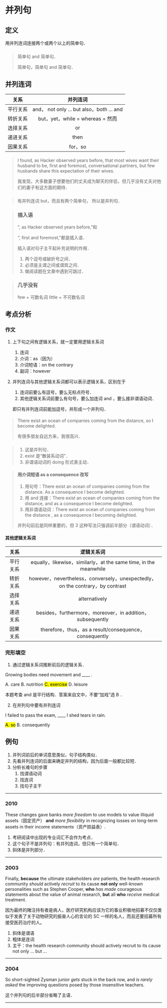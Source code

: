 # 并列句

## 定义

<!-- basic -->

用并列连词连接两个或两个以上的简单句．

<!-- basic -->

<!-- extra -->

> ###
> 简单句 and 简单句．
>
> 简单句，简单句 and 简单句．

<!-- extra -->

## 并列连词

<!-- basic -->

|关系|并列连词|
|:---:|:---:|
|平行关系|and， not only ... but also，both ... and|
|转折关系|but，yet，while = whereas = 然而|
|选择关系|or|
|递进关系|then|
|因果关系|for，so|

<!-- basic -->

<!-- extra -->

> ####
>
> I found, as Hacker observed years before, that most wives want their husband to be, first and foremost, conversational partners, but few husbands share this expectation of their wives.
>
> 我发现，大多数妻子想要他们的丈夫成为聊天的伴侣，但几乎没有丈夫对他们的妻子有这方面的期待．

> ###
> 有并列连词 but，而且有两个简单句， 所以是并列句．

> ### 插入语
>
> “, as Hacker observed years before,”和
>
> “, first and foremost,”都是插入语．
>
> 插入语对句子主干起补充说明的作用．
>
> 1. 两个逗号或破折号之间．
> 2. 必须是主谓之间或谓宾之间．
> 3. 做阅读题在文章中遇到可跳过．

> ### 几乎没有
>
> few + 可数名词
> little + 不可数名词

<!-- extra -->

## 考点分析

### 作文

1. 上下句之间有逻辑关系，就一定要用<!-- cloze -->逻辑关系词<!-- cloze -->
    1. <!-- cloze -->连词<!-- cloze -->
    2. 介词：<!-- cloze -->as（因为）<!-- cloze -->
    3. 介词短语：<!-- cloze -->on the contrary<!-- cloze -->
    4. 副词：<!-- cloze -->however<!-- cloze -->
2. 并列连词与其他逻辑关系词都可以表示逻辑关系，区别在于
    1. 连词前<!-- cloze -->要么有逗号，要么无标点符号<!-- cloze -->．
    2. 其他逻辑关系词前<!-- cloze -->要么有句号，要么加连词 and ，要么接非谓语动词<!-- cloze -->．

   即只有<!-- cloze -->并列连词前能加逗号，并形成一个并列句<!-- cloze -->．

<!-- extra -->

> ####
> There exist an ocean of companies coming from the distance, so I become delighted.
>
> 有很多朋友自远方来，我很高兴．

> ###
>
> 1. 这是并列句．
> 2. exist 是“散装系动词”．
> 3. 非谓语动词的 doing 形式表主动．

> #### 用介词短语 as a consequence 改写
>
> 1. 用句号：There exist an ocean of companies coming from the distance. As a consequence I become delighted.
> 2. 用 and 连接：There exist an ocean of companies coming from the distance, and as a consequence I become delighted.
> 3. 用非谓语动词：There exist an ocean of companies coming from the distance , as a consequence I becoming delighted.
>
> 并列句前后是同样重要的，但 3 这种写法只强调前半部分（谓语动词）．

<!-- extra -->

#### 其他逻辑关系词

|关系|逻辑关系词|
|:---:|:---:|
|平行关系|<!-- cloze -->equally，likewise，similarly，at the same time, in the meanwhile<!-- cloze -->|
|转折关系|<!-- cloze -->however，nevertheless，conversely，unexpectedly，on the contrary，by contrast<!-- cloze -->|
|选择关系|<!-- cloze -->alternatively<!-- cloze -->|
|递进关系|<!-- cloze -->besides，furthermore，moreover，in addition，subsequently<!-- cloze -->|
|因果关系|<!-- cloze -->therefore，thus，as a result/consequence，consequently<!-- cloze -->|

### 完形填空

1. 通过逻辑关系词推断前后的逻辑关系．

Growing bodies need movement and ____ .

A. care
B. nutrition
<mark>C. exercise</mark>
D. leisure

本题考查 and 是平行结构．答案来自文中，不要“加戏”选 B ．

2. 在并列句中要有并列连词

I failed to pass the exam, ____ I shed tears in rain.

<mark>A. so</mark>
B. consequently

## 例句

1. 并列词前后的单词意思类似，句子结构类似．
2. 先看并列连词的后面来确定并列的结构，因为后面一般都比较短．
3. 分析长难句的步骤
    1. 找谓语动词
    2. 找连词
    3. 找句子主干

---
### 2010

These changes gave banks _more freedom_ to use models to value illiquid assets（固定资产） **and** _more flexibility_ in recognizing losses on long-term assets in their income statements（资产损益表）.

1. 考研阅读中出现的专业词汇不会作为考点．
2. 这个句子不是并列句：有并列连词，但只有一个简单句．
3. 斜体是并列部分．

---

### 2003

Finally, **because** the ultimate stakeholders _are_ patients, the health research community _should_ actively _recruit_ to its cause **not only** well-known personalities such as Stephen Cooper, **who** _has made_ courageous statements about the value of animal research, **but** all **who** _receive_ medical treatment.

因为最终的赌注持有者是病⼈，医疗研究机构应该为它的事业积极地招募不仅仅类似于发表了关于动物研究的振奋⼈⼼的⾔论的 SC ⼀样的名⼈，⽽且还要招募所有接受医药治疗的⼈。

1. 斜体是谓语
2. 粗体是连词
3. 主干：the health research community should actively recruit to its cause not only ... but ...

---

### 2004

So short-sighted Zysman junior _gets_ stuck in the back row, and _is rarely asked_ the improving questions posed by those insensitive teachers.

这个并列句的后半部分省略了主语．

---
